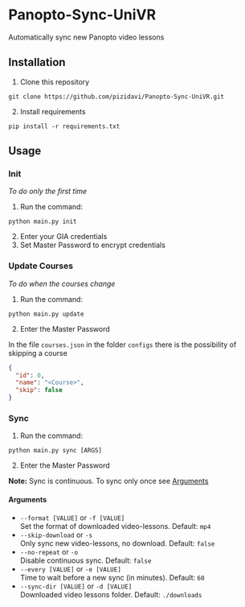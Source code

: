 # Panopto-Sync-UniVR

Automatically sync new Panopto video lessons  

## Installation

1. Clone this repository
```shell
git clone https://github.com/pizidavi/Panopto-Sync-UniVR.git
```
2. Install requirements
```shell
pip install -r requirements.txt
```

## Usage

### Init

_To do only the first time_  

1. Run the command:
```shell
python main.py init
```
2. Enter your GIA credentials
3. Set Master Password to encrypt credentials

### Update Courses

_To do when the courses change_  

1. Run the command:
```shell
python main.py update
```
2. Enter the Master Password

In the file `courses.json` in the folder `configs` there is the possibility of skipping a course
```json
{
  "id": 0,
  "name": "<Course>",
  "skip": false
}
```

### Sync

1. Run the command:
```shell
python main.py sync [ARGS]
```
2. Enter the Master Password

**Note:** Sync is continuous. To sync only once see [Arguments](#Arguments)  

#### Arguments

- `--format [VALUE]` or `-f [VALUE]`  
    Set the format of downloaded video-lessons. Default: `mp4`  
- `--skip-download` or `-s`  
    Only sync new video-lessons, no download. Default: `false`
- `--no-repeat` or `-o`  
    Disable continuous sync. Default: `false`
- `--every [VALUE]` or `-e [VALUE]`  
    Time to wait before a new sync (in minutes). Default: `60`
- `--sync-dir [VALUE]` or `-d [VALUE]`  
    Downloaded video lessons folder. Default: `./downloads`
